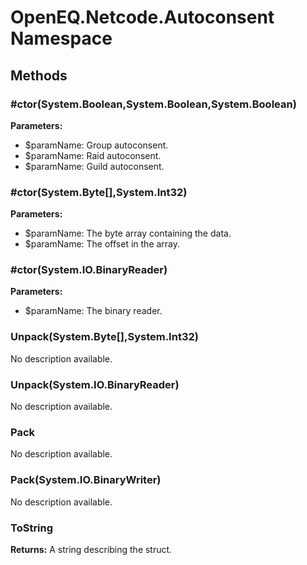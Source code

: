 ﻿# OpenEQ.Netcode.Autoconsent Namespace

## Methods

### #ctor(System.Boolean,System.Boolean,System.Boolean)



**Parameters:**

- $paramName: Group autoconsent.
- $paramName: Raid autoconsent.
- $paramName: Guild autoconsent.

### #ctor(System.Byte[],System.Int32)



**Parameters:**

- $paramName: The byte array containing the data.
- $paramName: The offset in the array.

### #ctor(System.IO.BinaryReader)



**Parameters:**

- $paramName: The binary reader.

### Unpack(System.Byte[],System.Int32)

No description available.

### Unpack(System.IO.BinaryReader)

No description available.

### Pack

No description available.

### Pack(System.IO.BinaryWriter)

No description available.

### ToString



**Returns:** A string describing the struct.


